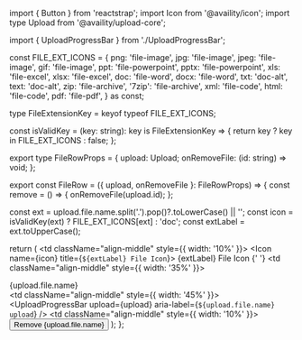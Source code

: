 import { Button } from 'reactstrap';
import Icon from '@availity/icon';
import type Upload from '@availity/upload-core';

import { UploadProgressBar } from './UploadProgressBar';

const FILE_EXT_ICONS = {
  png: 'file-image',
  jpg: 'file-image',
  jpeg: 'file-image',
  gif: 'file-image',
  ppt: 'file-powerpoint',
  pptx: 'file-powerpoint',
  xls: 'file-excel',
  xlsx: 'file-excel',
  doc: 'file-word',
  docx: 'file-word',
  txt: 'doc-alt',
  text: 'doc-alt',
  zip: 'file-archive',
  '7zip': 'file-archive',
  xml: 'file-code',
  html: 'file-code',
  pdf: 'file-pdf',
} as const;

type FileExtensionKey = keyof typeof FILE_EXT_ICONS;

const isValidKey = (key: string): key is FileExtensionKey => {
  return key ? key in FILE_EXT_ICONS : false;
};

export type FileRowProps = {
  upload: Upload;
  onRemoveFile: (id: string) => void;
};

export const FileRow = ({ upload, onRemoveFile }: FileRowProps) => {
  const remove = () => {
    onRemoveFile(upload.id);
  };

  const ext = upload.file.name.split('.').pop()?.toLowerCase() || '';
  const icon = isValidKey(ext) ? FILE_EXT_ICONS[ext] : 'doc';
  const extLabel = ext.toUpperCase();

  return (
    <tr>
      <td className="align-middle" style={{ width: '10%' }}>
        <Icon name={icon} title={`${extLabel} File Icon`}>
          <span className="sr-only">{extLabel} File Icon</span>
        </Icon>{' '}
      </td>
      <td className="align-middle" style={{ width: '35%' }}>
        <div className="text-truncate" title={upload.file.name}>
          {upload.file.name}
        </div>
      </td>
      <td className="align-middle" style={{ width: '45%' }}>
        <UploadProgressBar upload={upload} aria-label={`${upload.file.name} upload`} />
      </td>
      <td className="align-middle" style={{ width: '10%' }}>
        <Button data-testid="remove-file-btn" color="link" className="text-danger px-0" onClick={remove}>
          <Icon name="trash-empty" />
          <span className="sr-only">Remove {upload.file.name}</span>
        </Button>
      </td>
    </tr>
  );
};
